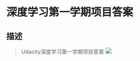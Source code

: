 # 深度学习第一学期项目答案
## 描述
>Udacity深度学习第一学期项目答案
![](https://github.com/stoneboy100200/deep_learning_primary/rwa/master/res/img/schedule.png)